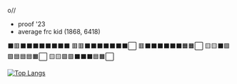o//

- proof '23
- average frc kid (1868, 6418)

:black_large_square::red_square::black_large_square::black_large_square::black_large_square::black_large_square::black_large_square::black_large_square::black_large_square::black_large_square:
:red_square::red_square::black_large_square::black_large_square::black_large_square::black_large_square::black_large_square::black_large_square::black_large_square::white_large_square:
:red_square::black_large_square::black_large_square::black_large_square::black_large_square::black_large_square::black_large_square::orange_square::orange_square::white_large_square:
:yellow_square::yellow_square::black_large_square::green_square::green_square::blue_square::blue_square::blue_square::orange_square::white_large_square:
:yellow_square::yellow_square::green_square::green_square::black_large_square::black_large_square::black_large_square::blue_square::orange_square::white_large_square:

[![Top Langs](https://github-readme-stats.vercel.app/api/top-langs/?username=kaileyhh&layout=compact)](https://github.com/anuraghazra/github-readme-stats)


<!--
**kaileyhh/kaileyhh** is a ✨ _special_ ✨ repository because its `README.md` (this file) appears on your GitHub profile.

Here are some ideas to get you started:

- 🔭 I’m currently working on ...
- 🌱 I’m currently learning ...
- 👯 I’m looking to collaborate on ...
- 🤔 I’m looking for help with ...
- 💬 Ask me about ...
- 📫 How to reach me: ...
- 😄 Pronouns: ...
- ⚡ Fun fact: ...a
-->
